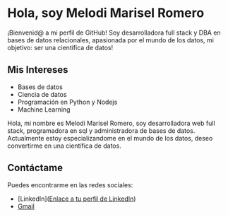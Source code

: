 # Hola, soy Melodi Marisel Romero


¡Bienvenid@ a mi perfil de GitHub! Soy desarrolladora full stack y DBA en bases de datos relacionales, apasionada por el mundo de los datos, mi objetivo: ser una científica de datos!

## Mis Intereses

- Bases de datos 
- Ciencia de datos
- Programación en Python y Nodejs
- Machine Learning

Hola, mi nombre es Melodi Marisel Romero, soy desarrolladora web full stack, programadora en sql y administradora de bases de datos. Actualmente estoy especializandome en el mundo de los datos, deseo convertirme en una científica de datos.


## Contáctame

Puedes encontrarme en las redes sociales:

- [LinkedIn]([Enlace a tu perfil de LinkedIn](https://www.linkedin.com/in/melodi-marisel-romero-227911104/))
- [Gmail](melodimarisel@gmail.com)
